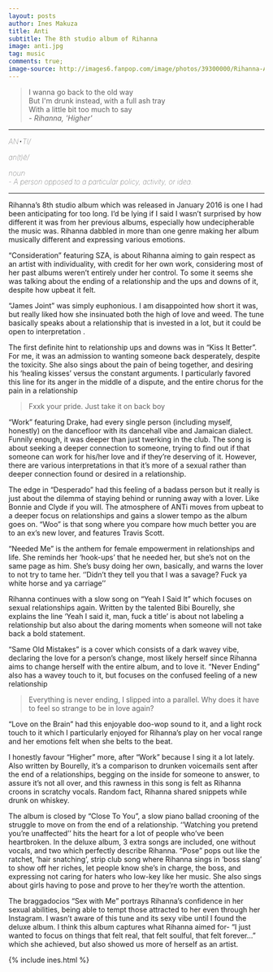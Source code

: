 ```yaml
---
layout: posts
author: Ines Makuza
title: Anti
subtitle: The 8th studio album of Rihanna
image: anti.jpg
tag: music
comments: true;
image-source: http://images6.fanpop.com/image/photos/39300000/Rihanna-ANTI-rihanna-39325611-1440-900.jpg
---
```


> I wanna go back to the old way<br/>
  But I'm drunk instead, with a full ash tray<br/>
  With a little bit too much to say<br/>
<cite>- Rihanna, 'Higher' </cite><br/>



--------------------------------------
<div style="font-style:italic; font-weight:lighter" class="text-center">

AN•TI/

an(t)ē/

noun  
    - A person opposed to a particular policy, activity, or idea.

</div>

---------------------------

Rihanna’s 8th studio album which was released in January 2016 is one I had been anticipating for too long. I’d be lying if I said I wasn’t surprised by how different it was from her previous albums, especially how undecipherable the music was. Rihanna dabbled in more than one genre making her album musically different and expressing various emotions.

“Consideration” featuring SZA, is about Rihanna aiming to gain respect as an artist with individuality, with credit for her own work, considering most of her past albums weren’t entirely under her control. To some it seems she was talking about the ending of a relationship and the ups and downs of it, despite how upbeat it felt.

“James Joint” was simply euphonious. I am disappointed how short it was, but really liked how she insinuated both the high of love and weed. The tune basically speaks about a relationship that is invested in a lot, but it could be open to interpretation .

The first definite hint to relationship ups and downs was in “Kiss It Better”. For me, it was an admission to wanting someone back desperately, despite the toxicity. She also sings about the pain of being together, and desiring his ‘healing kisses’ versus the constant arguments.  I particularly favored this line for its anger in the middle of a dispute, and the entire chorus for the pain in a relationship

> Fxxk your pride. Just take it on back boy

“Work” featuring Drake, had every single person (including myself, honestly) on the dancefloor with its dancehall vibe and Jamaican dialect. Funnily enough, it was deeper than just twerking in the club. The song is about seeking a deeper connection to someone, trying to find out if that someone can work for his/her love and if they’re deserving of it. However, there are various interpretations in that it’s more of a sexual rather than deeper connection found or desired in a relationship.

The edge in “Desperado” had this feeling of a badass person but it really is just about the dilemma of staying behind or running away with a lover. Like Bonnie and Clyde if you will. The atmosphere of ANTi moves from upbeat to a deeper focus on relationships and gains a slower tempo as the album goes on. “Woo” is that song where you compare how much better you are to an ex’s new lover, and features Travis Scott.

“Needed Me” is the anthem for female empowerment in relationships and life. She reminds her ‘hook-ups’ that he needed her, but she’s not on the same page as him. She’s busy doing her own, basically, and warns the lover to not try to tame her.
‘’Didn’t they tell you that I was a savage? Fuck ya white horse and ya carriage’’

Rihanna continues with a slow song on “Yeah I Said It” which focuses on sexual relationships again. Written by the talented Bibi Bourelly, she explains the line ‘Yeah I said it, man, fuck a title’ is about not labeling a relationship but also about the daring moments when someone will not take back a bold statement.

“Same Old Mistakes” is a cover which consists of a dark wavey vibe, declaring the love for a person’s change, most likely herself since Rihanna aims to change herself with the entire album, and to love it. “Never Ending” also has a wavey touch to it, but focuses on the confused feeling of a new relationship

 > Everything is never ending, I slipped into a parallel. Why does it have to feel so strange to be in love again?

“Love on the Brain” had this enjoyable doo-wop sound to it, and a light rock touch to it which I particularly enjoyed for Rihanna’s play on her vocal range and her emotions felt when she belts to the beat.

I honestly favour “Higher” more, after “Work” because I sing it a lot lately. Also written by Bourelly, it’s a comparison to drunken voicemails sent after the end of a relationships, begging on the inside for someone to answer, to assure it’s not all over, and this rawness in this song is felt as Rihanna croons in scratchy vocals. Random fact, Rihanna shared snippets while drunk on whiskey.

The album is closed by “Close To You”, a slow piano ballad crooning of the struggle to move on from the end of a relationship. ‘’Watching you pretend you’re unaffected’’ hits the heart for a lot of people who’ve been heartbroken. In the deluxe album, 3 extra songs are included, one without vocals, and two which perfectly describe Rihanna.
“Pose” pops out like the ratchet, ‘hair snatching’, strip club song where Rihanna sings in ‘boss slang’ to show off her riches, let people know she’s in charge, the boss, and expressing not caring for haters who low-key like her music. She also sings about girls having to pose and prove to her they’re worth the attention.

The braggadocios “Sex with Me” portrays Rihanna’s confidence in her sexual abilities, being able to tempt those attracted to her even through her Instagram. I wasn’t aware of this tune and its sexy vibe until I found the deluxe album.
I think this album captures what Rihanna aimed for- “I just wanted to focus on things that felt real, that felt soulful, that felt forever…” which she achieved, but also showed us more of herself as an artist.

{% include ines.html %}
